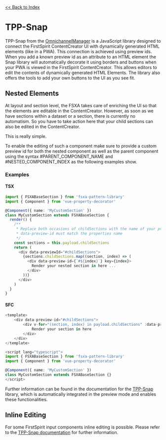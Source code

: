 [<< Back to Index](./index.md)

# TPP-Snap

TPP-Snap from the [OmnichannelManager](https://docs.e-spirit.com/tpp/index.html.en) is a JavaScript library designed to connect the FirstSpirit ContentCreator UI with dynamically generated HTML elements (like in a PWA). This connection is achieved using preview ids. When you add a known preview id as an attribute to an HTML element the Snap library will automatically decorate it using borders and buttons when your PWA is viewed in the FirstSpirit ContentCreator. This allows editors to edit the contents of dynamically generated HTML Elements. The library also offers the tools to add your own buttons to the UI as you see fit.

## Nested Elements

At layout and section level, the FSXA takes care of enriching the UI so that the elements are editable in the ContentCreator. However, as soon as we have sections within a dataset or a section, there is currently no automatism. So you have to take action here that your child sections can also be edited in the ContentCreator.

This is really simple.

To enable the editing of such a component make sure to provide a custom preview id for both the nested component as well as the parent component using the syntax #PARENT_COMPONENT_NAME and #NESTED_COMPONENT_INDEX as the following examples show.

### Examples

#### TSX

```typescript
import { FSXABaseSection } from 'fsxa-pattern-library'
import { Component } from 'vue-property-decorator'

@Component({ name: 'MyCustomSection' })
class MyCustomSection extends FSXABaseSection {
  render() {
    /**
     * Replace both occasions of childSections with the name of your property
     * data-preview-id must match the properties name
     */
    const sections = this.payload.childSections
    return (
      <div data-previewId="#childSections">
        {sections.childSections.map((section, index) => (
          <div data-preview-id={`#${index}`} key={index}>
            Render your nested section in here ...
          </div>
        ))}
      </div>
    )
  }
}
```

#### SFC

```typescript
<template>
    <div data-preview-id="#childSections">
        <div v-for="(section, index) in payload.childSections" :data-preview-id="'#' + index" :key="index">
            Render your section in here
        </div>
    </div>
</template>

<script lang="typescript">
import { FSXABaseSection } from 'fsxa-pattern-library'
import { Component } from 'vue-property-decorator'

@Component({ name: 'MyCustomSection' })
class MyCustomSection extends FSXABaseSection {}
</script>
```

Further information can be found in the documentation for the [TPP-Snap](https://docs.e-spirit.com/tpp/snap/index.html#nested-components) library, which is automatically integrated in the preview mode and enables these functionalities.

## Inline Editing

For some FirstSpirit input components inline editing is possible. Please refer to the [TPP-Snap documentation](https://docs.e-spirit.com/tpp/snap/index.html#inline-editing) for further information.
